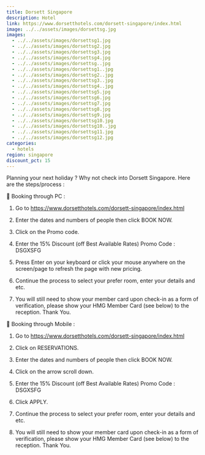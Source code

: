 ```yaml
---
title: Dorsett Singapore
description: Hotel
link: https://www.dorsetthotels.com/dorsett-singapore/index.html
image: ../../assets/images/dorsettsg.jpg
images:
  - ../../assets/images/dorsettsg1.jpg
  - ../../assets/images/dorsettsg2.jpg
  - ../../assets/images/dorsettsg3.jpg
  - ../../assets/images/dorsettsg4.jpg
  - ../../assets/images/dorsettsg..jpg
  - ../../assets/images/dorsettsg1..jpg
  - ../../assets/images/dorsettsg2..jpg
  - ../../assets/images/dorsettsg3..jpg
  - ../../assets/images/dorsettsg4..jpg
  - ../../assets/images/dorsettsg5.jpg
  - ../../assets/images/dorsettsg6.jpg
  - ../../assets/images/dorsettsg7.jpg
  - ../../assets/images/dorsettsg8.jpg
  - ../../assets/images/dorsettsg9.jpg
  - ../../assets/images/dorsettsg10.jpg
  - ../../assets/images/dorsettsg10..jpg
  - ../../assets/images/dorsettsg11.jpg
  - ../../assets/images/dorsettsg12.jpg
categories:
  - hotels
region: singapore
discount_pct: 15
---
```


Planning your next holiday ? Why not check into Dorsett Singapore. Here are the steps/process :

 Booking through PC :

1. Go to https://www.dorsetthotels.com/dorsett-singapore/index.html

2. Enter the dates and numbers of people then click BOOK NOW.

3. Click on the Promo code.

4. Enter the 15% Discount (off Best Available Rates) Promo Code : DSGXSFG

5. Press Enter on your keyboard or click your mouse anywhere on the screen/page to refresh the page with new pricing.

6. Continue the process to select your prefer room, enter your details and etc.

7. You will still need to show your member card upon check-in as a form of verification, please show your HMG Member Card (see below) to the reception. Thank You.

 Booking through Mobile :

1. Go to https://www.dorsetthotels.com/dorsett-singapore/index.html

2. Click on RESERVATIONS.

3. Enter the dates and numbers of people then click BOOK NOW.

4. Click on the arrow scroll down.

5. Enter the 15% Discount (off Best Available Rates) Promo Code : DSGXSFG

6. Click APPLY.

7. Continue the process to select your prefer room, enter your details and etc.

8. You will still need to show your member card upon check-in as a form of verification, please show your HMG Member Card (see below) to the reception. Thank You.
